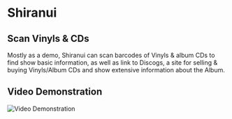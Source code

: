 # Shiranui
## Scan Vinyls &amp; CDs 
Mostly as a demo, Shiranui can scan barcodes of Vinyls & album CDs to find show basic information, as well as link to Discogs, a site for selling & buying Vinyls/Album CDs and show extensive information about the Album.

## Video Demonstration


![Video Demonstration](https://github.com/NSAntoine/Shiranui/assets/48022799/e4fe5d9e-e2cf-432c-a068-f0d54e4993f0d)
